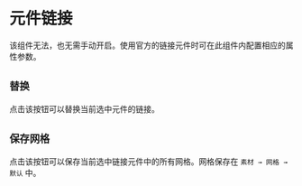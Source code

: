 # 元件链接

该组件无法，也无需手动开启。使用官方的链接元件时可在此组件内配置相应的属性参数。

## `替换`

点击该按钮可以替换当前选中元件的链接。

## `保存网格`

点击该按钮可以保存当前选中链接元件中的所有网格。网格保存在 `素材 → 网格 → 默认` 中。
